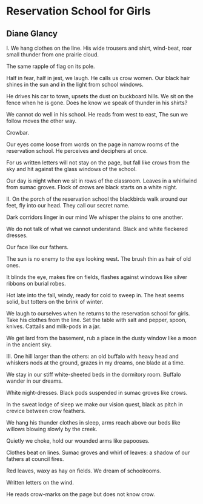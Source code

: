 # Reservation School for Girls
## Diane Glancy
I.
We hang clothes on the line.
His wide trousers and shirt, wind-beat,
roar small thunder from one prairie cloud.

The same rapple of flag on its pole.

Half in fear, half in jest, we laugh.
He calls us crow women.
Our black hair shines in the sun
and in the light from school windows.

He drives his car to town, upsets the dust
on buckboard hills.
We sit on the fence when he is gone.
Does he know we speak of thunder in his shirts?

We cannot do well in his school.
He reads from west to east,
The sun we follow moves the other way.

Crowbar.

Our eyes come loose from words on the page
in narrow rooms of the reservation school.
He perceives and deciphers at once.

For us
written letters will not stay on the page,
but fall like crows from the sky and hit
against the glass windows of the school.

Our day is night when we sit in rows of the classroom.
Leaves in a whirlwind from sumac groves.
Flock of crows are black starts on a white night.

II.
On the porch of the reservation school
the blackbirds walk around our feet,
fly into our head.
They call our secret name.

Dark corridors linger in our mind
We whisper the plains to one another.

We do not talk of what we cannot understand.
Black and white fleckered dresses.

Our face like our fathers.

The sun is no enemy to the eye looking west.
The brush thin as hair of old ones.

It blinds the eye, makes fire on fields,
flashes against windows like silver ribbons
on burial robes.

Hot late into the fall, windy, ready for
cold to sweep in.
The heat seems solid, but totters on the brink
of winter.

We laugh to ourselves when he returns to the
reservation school for girls.
Take his clothes from the line.
Set the table with salt and pepper, spoon, knives.
Cattails and milk-pods in a jar.

We get lard from the basement,
rub a place in the dusty window like a moon in the ancient sky.

III.
One hill larger than the others:
an old buffalo with heavy head and whiskers
nods at the ground,
grazes in my dreams, one blade at a time.

We stay in our stiff white-sheeted beds in the
dormitory room.
Buffalo wander in our dreams.

White night-dresses.
Black pods suspended in sumac groves like crows.

In the sweat lodge of sleep
we make our vision quest,
black as pitch in crevice between crow feathers.

We hang his thunder clothes in sleep,
arms reach above our beds like willows blowing slowly
by the creek.

Quietly we choke,
hold our wounded arms like papooses.

Clothes beat on lines.
Sumac groves and whirl of leaves:
a shadow of our fathers at council fires.

Red leaves, waxy as hay on fields.
We dream of schoolrooms.

Written letters on the wind.

He reads crow-marks on the page but does not know
crow.